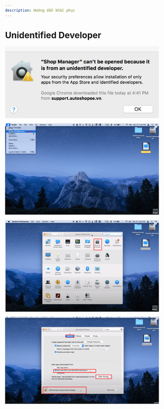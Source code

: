 ```yaml
---
description: Hướng dẫn khắc phục
---
```


# Unidentified Developer

![Thông báo lỗi](<../../.gitbook/assets/image (108).png>)

![Vào > System Preferences](<../../.gitbook/assets/image (109).png>)

![Chọn > Security & Privacy](<../../.gitbook/assets/image (110).png>)

![Chọn theo hình](<../../.gitbook/assets/image (111).png>)

